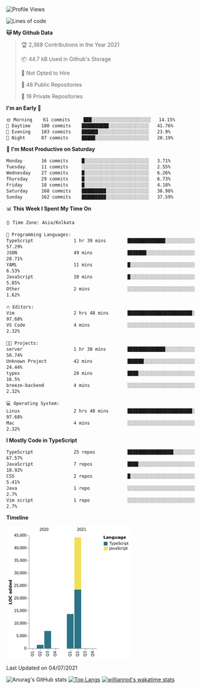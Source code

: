 <!--START_SECTION:waka-->
![Profile Views](http://img.shields.io/badge/Profile%20Views-0-blue)

![Lines of code](https://img.shields.io/badge/From%20Hello%20World%20I%27ve%20Written-66336%20lines%20of%20code-blue)

**🐱 My Github Data** 

> 🏆 2,368 Contributions in the Year 2021
 > 
> 📦 44.7 kB Used in Github's Storage 
 > 
> 🚫 Not Opted to Hire
 > 
> 📜 48 Public Repositories 
 > 
> 🔑 19 Private Repositories  
 > 
**I'm an Early 🐤** 

```text
🌞 Morning    61 commits     ███░░░░░░░░░░░░░░░░░░░░░░   14.15% 
🌆 Daytime    180 commits    ██████████░░░░░░░░░░░░░░░   41.76% 
🌃 Evening    103 commits    ██████░░░░░░░░░░░░░░░░░░░   23.9% 
🌙 Night      87 commits     █████░░░░░░░░░░░░░░░░░░░░   20.19%

```
📅 **I'm Most Productive on Saturday** 

```text
Monday       16 commits     █░░░░░░░░░░░░░░░░░░░░░░░░   3.71% 
Tuesday      11 commits     ░░░░░░░░░░░░░░░░░░░░░░░░░   2.55% 
Wednesday    27 commits     █░░░░░░░░░░░░░░░░░░░░░░░░   6.26% 
Thursday     29 commits     █░░░░░░░░░░░░░░░░░░░░░░░░   6.73% 
Friday       18 commits     █░░░░░░░░░░░░░░░░░░░░░░░░   4.18% 
Saturday     168 commits    █████████░░░░░░░░░░░░░░░░   38.98% 
Sunday       162 commits    █████████░░░░░░░░░░░░░░░░   37.59%

```


📊 **This Week I Spent My Time On** 

```text
⌚︎ Time Zone: Asia/Kolkata

💬 Programming Languages: 
TypeScript               1 hr 39 mins        ██████████████░░░░░░░░░░░   57.29% 
JSON                     49 mins             ███████░░░░░░░░░░░░░░░░░░   28.71% 
YAML                     11 mins             █░░░░░░░░░░░░░░░░░░░░░░░░   6.53% 
JavaScript               10 mins             █░░░░░░░░░░░░░░░░░░░░░░░░   5.85% 
Other                    2 mins              ░░░░░░░░░░░░░░░░░░░░░░░░░   1.62%

🔥 Editors: 
Vim                      2 hrs 48 mins       ████████████████████████░   97.68% 
VS Code                  4 mins              ░░░░░░░░░░░░░░░░░░░░░░░░░   2.32%

🐱‍💻 Projects: 
server                   1 hr 38 mins        ██████████████░░░░░░░░░░░   56.74% 
Unknown Project          42 mins             ██████░░░░░░░░░░░░░░░░░░░   24.44% 
types                    28 mins             ████░░░░░░░░░░░░░░░░░░░░░   16.5% 
breeze-backend           4 mins              ░░░░░░░░░░░░░░░░░░░░░░░░░   2.32%

💻 Operating System: 
Linux                    2 hrs 48 mins       ████████████████████████░   97.68% 
Mac                      4 mins              ░░░░░░░░░░░░░░░░░░░░░░░░░   2.32%

```

**I Mostly Code in TypeScript** 

```text
TypeScript               25 repos            █████████████████░░░░░░░░   67.57% 
JavaScript               7 repos             ████░░░░░░░░░░░░░░░░░░░░░   18.92% 
CSS                      2 repos             █░░░░░░░░░░░░░░░░░░░░░░░░   5.41% 
Java                     1 repo              ░░░░░░░░░░░░░░░░░░░░░░░░░   2.7% 
Vim script               1 repo              ░░░░░░░░░░░░░░░░░░░░░░░░░   2.7%

```


**Timeline**

![Chart not found](https://raw.githubusercontent.com/wise-introvert/wise-introvert/master/charts/bar_graph.png) 


 Last Updated on 04/07/2021
<!--END_SECTION:waka-->
![Anurag's GitHub stats](https://github-readme-stats.vercel.app/api?username=wise-introvert&count_private=true&show_icons=true)
[![Top Langs](https://github-readme-stats.vercel.app/api/top-langs/?username=wise-introvert&langs_count=10)](https://github.com/anuraghazra/github-readme-stats)
[![willianrod's wakatime stats](https://github-readme-stats.vercel.app/api/wakatime?username=wiseintrovert)](https://github.com/anuraghazra/github-readme-stats)
